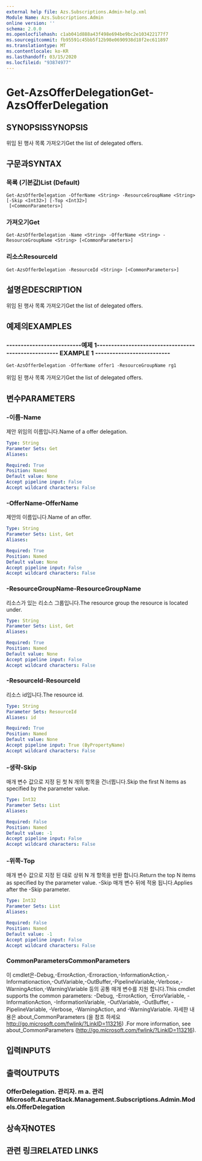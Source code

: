 ```yaml
---
external help file: Azs.Subscriptions.Admin-help.xml
Module Name: Azs.Subscriptions.Admin
online version: ''
schema: 2.0.0
ms.openlocfilehash: c1ab041d888a43f498e694be9bc2e103422177f7
ms.sourcegitcommit: fb95591c45bb5f12b98e0690938d18f2ec611897
ms.translationtype: MT
ms.contentlocale: ko-KR
ms.lasthandoff: 03/15/2020
ms.locfileid: "93874977"
---
```

# <span data-ttu-id="668e8-101">Get-AzsOfferDelegation</span><span class="sxs-lookup"><span data-stu-id="668e8-101">Get-AzsOfferDelegation</span></span>

## <span data-ttu-id="668e8-102">SYNOPSIS</span><span class="sxs-lookup"><span data-stu-id="668e8-102">SYNOPSIS</span></span>
<span data-ttu-id="668e8-103">위임 된 행사 목록 가져오기</span><span class="sxs-lookup"><span data-stu-id="668e8-103">Get the list of delegated offers.</span></span>

## <span data-ttu-id="668e8-104">구문과</span><span class="sxs-lookup"><span data-stu-id="668e8-104">SYNTAX</span></span>

### <span data-ttu-id="668e8-105">목록 (기본값)</span><span class="sxs-lookup"><span data-stu-id="668e8-105">List (Default)</span></span>
```
Get-AzsOfferDelegation -OfferName <String> -ResourceGroupName <String> [-Skip <Int32>] [-Top <Int32>]
 [<CommonParameters>]
```

### <span data-ttu-id="668e8-106">가져오기</span><span class="sxs-lookup"><span data-stu-id="668e8-106">Get</span></span>
```
Get-AzsOfferDelegation -Name <String> -OfferName <String> -ResourceGroupName <String> [<CommonParameters>]
```

### <span data-ttu-id="668e8-107">리소스</span><span class="sxs-lookup"><span data-stu-id="668e8-107">ResourceId</span></span>
```
Get-AzsOfferDelegation -ResourceId <String> [<CommonParameters>]
```

## <span data-ttu-id="668e8-108">설명은</span><span class="sxs-lookup"><span data-stu-id="668e8-108">DESCRIPTION</span></span>
<span data-ttu-id="668e8-109">위임 된 행사 목록 가져오기</span><span class="sxs-lookup"><span data-stu-id="668e8-109">Get the list of delegated offers.</span></span>

## <span data-ttu-id="668e8-110">예제의</span><span class="sxs-lookup"><span data-stu-id="668e8-110">EXAMPLES</span></span>

### <span data-ttu-id="668e8-111">--------------------------예제 1--------------------------</span><span class="sxs-lookup"><span data-stu-id="668e8-111">-------------------------- EXAMPLE 1 --------------------------</span></span>
```
Get-AzsOfferDelegation -OfferName offer1 -ResourceGroupName rg1
```

<span data-ttu-id="668e8-112">위임 된 행사 목록 가져오기</span><span class="sxs-lookup"><span data-stu-id="668e8-112">Get the list of delegated offers.</span></span>

## <span data-ttu-id="668e8-113">변수</span><span class="sxs-lookup"><span data-stu-id="668e8-113">PARAMETERS</span></span>

### <span data-ttu-id="668e8-114">-이름</span><span class="sxs-lookup"><span data-stu-id="668e8-114">-Name</span></span>
<span data-ttu-id="668e8-115">제안 위임의 이름입니다.</span><span class="sxs-lookup"><span data-stu-id="668e8-115">Name of a offer delegation.</span></span>

```yaml
Type: String
Parameter Sets: Get
Aliases:

Required: True
Position: Named
Default value: None
Accept pipeline input: False
Accept wildcard characters: False
```

### <span data-ttu-id="668e8-116">-OfferName</span><span class="sxs-lookup"><span data-stu-id="668e8-116">-OfferName</span></span>
<span data-ttu-id="668e8-117">제안의 이름입니다.</span><span class="sxs-lookup"><span data-stu-id="668e8-117">Name of an offer.</span></span>

```yaml
Type: String
Parameter Sets: List, Get
Aliases:

Required: True
Position: Named
Default value: None
Accept pipeline input: False
Accept wildcard characters: False
```

### <span data-ttu-id="668e8-118">-ResourceGroupName</span><span class="sxs-lookup"><span data-stu-id="668e8-118">-ResourceGroupName</span></span>
<span data-ttu-id="668e8-119">리소스가 있는 리소스 그룹입니다.</span><span class="sxs-lookup"><span data-stu-id="668e8-119">The resource group the resource is located under.</span></span>

```yaml
Type: String
Parameter Sets: List, Get
Aliases:

Required: True
Position: Named
Default value: None
Accept pipeline input: False
Accept wildcard characters: False
```

### <span data-ttu-id="668e8-120">-ResourceId</span><span class="sxs-lookup"><span data-stu-id="668e8-120">-ResourceId</span></span>
<span data-ttu-id="668e8-121">리소스 id입니다.</span><span class="sxs-lookup"><span data-stu-id="668e8-121">The resource id.</span></span>

```yaml
Type: String
Parameter Sets: ResourceId
Aliases: id

Required: True
Position: Named
Default value: None
Accept pipeline input: True (ByPropertyName)
Accept wildcard characters: False
```

### <span data-ttu-id="668e8-122">-생략</span><span class="sxs-lookup"><span data-stu-id="668e8-122">-Skip</span></span>
<span data-ttu-id="668e8-123">매개 변수 값으로 지정 된 첫 N 개의 항목을 건너뜁니다.</span><span class="sxs-lookup"><span data-stu-id="668e8-123">Skip the first N items as specified by the parameter value.</span></span>

```yaml
Type: Int32
Parameter Sets: List
Aliases:

Required: False
Position: Named
Default value: -1
Accept pipeline input: False
Accept wildcard characters: False
```

### <span data-ttu-id="668e8-124">-위쪽</span><span class="sxs-lookup"><span data-stu-id="668e8-124">-Top</span></span>
<span data-ttu-id="668e8-125">매개 변수 값으로 지정 된 대로 상위 N 개 항목을 반환 합니다.</span><span class="sxs-lookup"><span data-stu-id="668e8-125">Return the top N items as specified by the parameter value.</span></span>
<span data-ttu-id="668e8-126">-Skip 매개 변수 뒤에 적용 됩니다.</span><span class="sxs-lookup"><span data-stu-id="668e8-126">Applies after the -Skip parameter.</span></span>

```yaml
Type: Int32
Parameter Sets: List
Aliases:

Required: False
Position: Named
Default value: -1
Accept pipeline input: False
Accept wildcard characters: False
```

### <span data-ttu-id="668e8-127">CommonParameters</span><span class="sxs-lookup"><span data-stu-id="668e8-127">CommonParameters</span></span>
<span data-ttu-id="668e8-128">이 cmdlet은-Debug,-ErrorAction,-Erroraction,-InformationAction,-Informationaction,-OutVariable,-OutBuffer,-PipelineVariable,-Verbose,-WarningAction,-WarningVariable 등의 공통 매개 변수를 지원 합니다.</span><span class="sxs-lookup"><span data-stu-id="668e8-128">This cmdlet supports the common parameters: -Debug, -ErrorAction, -ErrorVariable, -InformationAction, -InformationVariable, -OutVariable, -OutBuffer, -PipelineVariable, -Verbose, -WarningAction, and -WarningVariable.</span></span> <span data-ttu-id="668e8-129">자세한 내용은 about_CommonParameters (을 참조 하세요 http://go.microsoft.com/fwlink/?LinkID=113216) .</span><span class="sxs-lookup"><span data-stu-id="668e8-129">For more information, see about_CommonParameters (http://go.microsoft.com/fwlink/?LinkID=113216).</span></span>

## <span data-ttu-id="668e8-130">입력</span><span class="sxs-lookup"><span data-stu-id="668e8-130">INPUTS</span></span>

## <span data-ttu-id="668e8-131">출력</span><span class="sxs-lookup"><span data-stu-id="668e8-131">OUTPUTS</span></span>

### <span data-ttu-id="668e8-132">OfferDelegation. 관리자. m a. 관리</span><span class="sxs-lookup"><span data-stu-id="668e8-132">Microsoft.AzureStack.Management.Subscriptions.Admin.Models.OfferDelegation</span></span>

## <span data-ttu-id="668e8-133">상속자</span><span class="sxs-lookup"><span data-stu-id="668e8-133">NOTES</span></span>

## <span data-ttu-id="668e8-134">관련 링크</span><span class="sxs-lookup"><span data-stu-id="668e8-134">RELATED LINKS</span></span>


